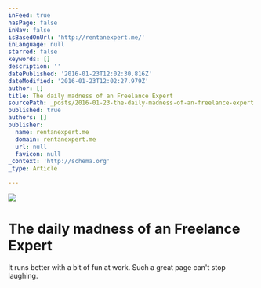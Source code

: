 ```yaml
---
inFeed: true
hasPage: false
inNav: false
isBasedOnUrl: 'http://rentanexpert.me/'
inLanguage: null
starred: false
keywords: []
description: ''
datePublished: '2016-01-23T12:02:30.816Z'
dateModified: '2016-01-23T12:02:27.979Z'
author: []
title: The daily madness of an Freelance Expert
sourcePath: _posts/2016-01-23-the-daily-madness-of-an-freelance-expert.md
published: true
authors: []
publisher:
  name: rentanexpert.me
  domain: rentanexpert.me
  url: null
  favicon: null
_context: 'http://schema.org'
_type: Article

---
```

![](https://s3-us-west-2.amazonaws.com/the-grid-img/p/683a7117d456cd8a5623e2049ffdec3da735cb74.gif)

# The daily madness of an Freelance Expert

It runs better with a bit of fun at work. Such a great page can't stop laughing.